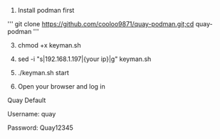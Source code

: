 1. Install podman first

'''
git clone https://github.com/cooloo9871/quay-podman.git;cd quay-podman
'''  

3. chmod +x keyman.sh

4. sed -i "s|192.168.1.197|{your ip}|g" keyman.sh

5. ./keyman.sh start

6. Open your browser and log in

Quay Default 

Username: quay

Password: Quay12345
